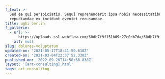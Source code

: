 ```yaml
---
f_text: >-
  Sed ea qui perspiciatis. Sequi reprehenderit ipsa nobis necessitatibus
  repudiandae ex incidunt eveniet recusandae.
title: ugbi berlin
f_gallerie:
  - url: >-
      https://uploads-ssl.webflow.com/60db7f9f151b09c27c0cb7da/60db7f9f151b09b25c0cba1e_UGBI1.jpg
    alt: null
slug: dolores-voluptatum
updated-on: '2021-05-17T18:41:50.618Z'
created-on: '2021-03-04T22:37:52.330Z'
published-on: '2022-09-26T14:58:58.838Z'
layout: '[art-consulting].html'
tags: art-consulting
---
```



